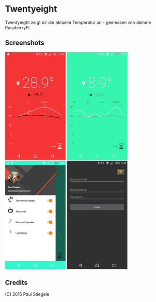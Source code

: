 # Twentyeight
Twentyeight zeigt dir die aktuelle Temperatur an - gemessen von deinem RaspberryPi.

## Screenshots
<img src="unnamed.jpg" alt="drawing" width="200"/> <img src="unnamed3.jpg" alt="drawing" width="200"/> <img src="Screenshot_2016-01-30-17-55-57.png" alt="drawing" width="200"/> <img src="unnamed2.jpg" alt="drawing" width="200"/>

## Credits
(C) 2015 Paul Stiegele
